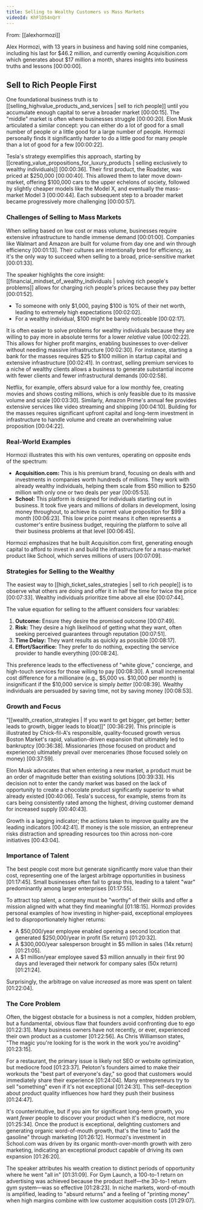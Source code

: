 ```yaml
---
title: Selling to Wealthy Customers vs Mass Markets
videoId: KhFlD54nQrY
---
```


From: [[alexhormozi]] <br/> 

Alex Hormozi, with 13 years in business and having sold nine companies, including his last for $46.2 million, and currently owning Acquisition.com which generates about $17 million a month, shares insights into business truths and lessons <a class="yt-timestamp" data-t="00:00:00">[00:00:00]</a>.

## Sell to Rich People First

One foundational business truth is to [[selling_highvalue_products_and_services | sell to rich people]] until you accumulate enough capital to serve a broader market <a class="yt-timestamp" data-t="00:00:15">[00:00:15]</a>. The "middle" market is often where businesses struggle <a class="yt-timestamp" data-t="00:00:20">[00:00:20]</a>. Elon Musk articulated a similar concept: you can either do a lot of good for a small number of people or a little good for a large number of people. Hormozi personally finds it significantly harder to do a little good for many people than a lot of good for a few <a class="yt-timestamp" data-t="00:00:22">[00:00:22]</a>.

Tesla's strategy exemplifies this approach, starting by [[creating_value_propositions_for_luxury_products | selling exclusively to wealthy individuals]] <a class="yt-timestamp" data-t="00:00:36">[00:00:36]</a>. Their first product, the Roadster, was priced at $250,000 <a class="yt-timestamp" data-t="00:00:40">[00:00:40]</a>. This allowed them to later move down-market, offering $100,000 cars to the upper echelons of society, followed by slightly cheaper models like the Model X, and eventually the mass-market Model 3 <a class="yt-timestamp" data-t="00:00:44">[00:00:44]</a>. Each subsequent step to a broader market became progressively more challenging <a class="yt-timestamp" data-t="00:00:57">[00:00:57]</a>.

### Challenges of Selling to Mass Markets

When selling based on low cost or mass volume, businesses require extensive infrastructure to handle immense demand <a class="yt-timestamp" data-t="00:01:00">[00:01:00]</a>. Companies like Walmart and Amazon are built for volume from day one and win through efficiency <a class="yt-timestamp" data-t="00:01:13">[00:01:13]</a>. Their cultures are intentionally bred for efficiency, as it's the only way to succeed when selling to a broad, price-sensitive market <a class="yt-timestamp" data-t="00:01:33">[00:01:33]</a>.

The speaker highlights the core insight: [[financial_mindset_of_wealthy_individuals | solving rich people's problems]] allows for charging rich people's prices because they pay better <a class="yt-timestamp" data-t="00:01:52">[00:01:52]</a>.
*   To someone with only $1,000, paying $100 is 10% of their net worth, leading to extremely high expectations <a class="yt-timestamp" data-t="00:02:02">[00:02:02]</a>.
*   For a wealthy individual, $100 might be barely noticeable <a class="yt-timestamp" data-t="00:02:17">[00:02:17]</a>.

It is often easier to solve problems for wealthy individuals because they are willing to pay more in absolute terms for a lower *relative* value <a class="yt-timestamp" data-t="00:02:22">[00:02:22]</a>. This allows for higher profit margins, enabling businesses to over-deliver without needing massive infrastructure <a class="yt-timestamp" data-t="00:02:30">[00:02:30]</a>. For instance, starting a bank for the masses requires $25 to $100 million in startup capital and extensive infrastructure <a class="yt-timestamp" data-t="00:02:41">[00:02:41]</a>. In contrast, selling premium services to a niche of wealthy clients allows a business to generate substantial income with fewer clients and fewer infrastructural demands <a class="yt-timestamp" data-t="00:02:58">[00:02:58]</a>.

Netflix, for example, offers absurd value for a low monthly fee, creating movies and shows costing millions, which is only feasible due to its massive volume and scale <a class="yt-timestamp" data-t="00:03:30">[00:03:30]</a>. Similarly, Amazon Prime's annual fee provides extensive services like video streaming and shipping <a class="yt-timestamp" data-t="00:04:10">[00:04:10]</a>. Building for the masses requires significant upfront capital and long-term investment in infrastructure to handle volume and create an overwhelming value proposition <a class="yt-timestamp" data-t="00:04:22">[00:04:22]</a>.

### Real-World Examples

Hormozi illustrates this with his own ventures, operating on opposite ends of the spectrum:
*   **Acquisition.com:** This is his premium brand, focusing on deals with and investments in companies worth hundreds of millions. They work with already wealthy individuals, helping them scale from $50 million to $250 million with only one or two deals per year <a class="yt-timestamp" data-t="00:05:53">[00:05:53]</a>.
*   **School:** This platform is designed for individuals starting out in business. It took five years and millions of dollars in development, losing money throughout, to achieve its current value proposition for $99 a month <a class="yt-timestamp" data-t="00:06:23">[00:06:23]</a>. This low price point means it often represents a customer's entire business budget, requiring the platform to solve all their business problems at that level <a class="yt-timestamp" data-t="00:06:45">[00:06:45]</a>.

Hormozi emphasizes that he built Acquisition.com first, generating enough capital to afford to invest in and build the infrastructure for a mass-market product like School, which serves millions of users <a class="yt-timestamp" data-t="00:07:09">[00:07:09]</a>.

### Strategies for Selling to the Wealthy

The easiest way to [[high_ticket_sales_strategies | sell to rich people]] is to observe what others are doing and offer it in half the time for twice the price <a class="yt-timestamp" data-t="00:07:33">[00:07:33]</a>. Wealthy individuals prioritize time above all else <a class="yt-timestamp" data-t="00:07:44">[00:07:44]</a>.

The value equation for selling to the affluent considers four variables:
1.  **Outcome:** Ensure they desire the promised outcome <a class="yt-timestamp" data-t="00:07:49">[00:07:49]</a>.
2.  **Risk:** They desire a high likelihood of getting what they want, often seeking perceived guarantees through reputation <a class="yt-timestamp" data-t="00:07:51">[00:07:51]</a>.
3.  **Time Delay:** They want results as quickly as possible <a class="yt-timestamp" data-t="00:08:17">[00:08:17]</a>.
4.  **Effort/Sacrifice:** They prefer to do nothing, expecting the service provider to handle everything <a class="yt-timestamp" data-t="00:08:24">[00:08:24]</a>.

This preference leads to the effectiveness of "white glove," concierge, and high-touch services for those willing to pay <a class="yt-timestamp" data-t="00:08:30">[00:08:30]</a>. A small incremental cost difference for a millionaire (e.g., $5,000 vs. $10,000 per month) is insignificant if the $10,000 service is simply *better* <a class="yt-timestamp" data-t="00:08:39">[00:08:39]</a>. Wealthy individuals are persuaded by saving time, not by saving money <a class="yt-timestamp" data-t="00:08:53">[00:08:53]</a>.

### Growth and Focus

"[[wealth_creation_strategies | If you want to get bigger, get better; better leads to growth, bigger leads to bloat]]" <a class="yt-timestamp" data-t="00:36:29">[00:36:29]</a>. This principle is illustrated by Chick-fil-A's responsible, quality-focused growth versus Boston Market's rapid, valuation-driven expansion that ultimately led to bankruptcy <a class="yt-timestamp" data-t="00:36:38">[00:36:38]</a>. Missionaries (those focused on product and experience) ultimately prevail over mercenaries (those focused solely on money) <a class="yt-timestamp" data-t="00:37:59">[00:37:59]</a>.

Elon Musk advocates that when entering a new market, a product must be an order of magnitude better than existing solutions <a class="yt-timestamp" data-t="00:39:33">[00:39:33]</a>. His decision not to enter the candy market was based on the lack of opportunity to create a chocolate product significantly superior to what already existed <a class="yt-timestamp" data-t="00:40:06">[00:40:06]</a>. Tesla's success, for example, stems from its cars being consistently rated among the highest, driving customer demand for increased supply <a class="yt-timestamp" data-t="00:40:43">[00:40:43]</a>.

Growth is a lagging indicator; the actions taken to improve quality are the leading indicators <a class="yt-timestamp" data-t="00:42:41">[00:42:41]</a>. If money is the sole mission, an entrepreneur risks distraction and spreading resources too thin across non-core initiatives <a class="yt-timestamp" data-t="00:43:04">[00:43:04]</a>.

### Importance of Talent

The best people cost more but generate significantly more value than their cost, representing one of the largest arbitrage opportunities in business <a class="yt-timestamp" data-t="01:17:45">[01:17:45]</a>. Small businesses often fail to grasp this, leading to a talent "war" predominantly among larger enterprises <a class="yt-timestamp" data-t="01:17:55">[01:17:55]</a>.

To attract top talent, a company must be "worthy" of their skills and offer a mission aligned with what they find meaningful <a class="yt-timestamp" data-t="01:18:15">[01:18:15]</a>. Hormozi provides personal examples of how investing in higher-paid, exceptional employees led to disproportionately higher returns:
*   A $50,000/year employee enabled opening a second location that generated $250,000/year in profit (5x return) <a class="yt-timestamp" data-t="01:20:32">[01:20:32]</a>.
*   A $300,000/year salesperson brought in $5 million in sales (14x return) <a class="yt-timestamp" data-t="01:21:05">[01:21:05]</a>.
*   A $1 million/year employee saved $3 million annually in their first 90 days and leveraged their network for company sales (50x return) <a class="yt-timestamp" data-t="01:21:24">[01:21:24]</a>.

Surprisingly, the arbitrage on value *increased* as more was spent on talent <a class="yt-timestamp" data-t="01:22:04">[01:22:04]</a>.

### The Core Problem

Often, the biggest obstacle for a business is not a complex, hidden problem, but a fundamental, obvious flaw that founders avoid confronting due to ego <a class="yt-timestamp" data-t="01:22:31">[01:22:31]</a>. Many business owners have not recently, or ever, experienced their own product as a customer <a class="yt-timestamp" data-t="01:22:56">[01:22:56]</a>. As Chris Williamson states, "The magic you're looking for is the work in the work you're avoiding" <a class="yt-timestamp" data-t="01:23:15">[01:23:15]</a>.

For a restaurant, the primary issue is likely not SEO or website optimization, but mediocre food <a class="yt-timestamp" data-t="01:23:37">[01:23:37]</a>. Peloton's founders aimed to make their workouts the "best part of everyone's day," so good that customers would immediately share their experience <a class="yt-timestamp" data-t="01:24:04">[01:24:04]</a>. Many entrepreneurs try to sell "something" even if it's not exceptional <a class="yt-timestamp" data-t="01:24:31">[01:24:31]</a>. This self-deception about product quality influences how hard they push their business <a class="yt-timestamp" data-t="01:24:47">[01:24:47]</a>.

It's counterintuitive, but if you aim for significant long-term growth, you want *fewer* people to discover your product when it's mediocre, not more <a class="yt-timestamp" data-t="01:25:34">[01:25:34]</a>. Once the product is exceptional, delighting customers and generating organic word-of-mouth growth, that's the time to "add the gasoline" through marketing <a class="yt-timestamp" data-t="01:26:12">[01:26:12]</a>. Hormozi's investment in School.com was driven by its organic month-over-month growth with zero marketing, indicating an exceptional product capable of driving its own expansion <a class="yt-timestamp" data-t="01:26:20">[01:26:20]</a>.

The speaker attributes his wealth creation to distinct periods of opportunity where he went "all in" <a class="yt-timestamp" data-t="01:31:09">[01:31:09]</a>. For Gym Launch, a 100-to-1 return on advertising was achieved because the product itself—the 30-to-1 return gym system—was so effective <a class="yt-timestamp" data-t="01:28:23">[01:28:23]</a>. In niche markets, word-of-mouth is amplified, leading to "absurd returns" and a feeling of "printing money" when high margins combine with low customer acquisition costs <a class="yt-timestamp" data-t="01:29:07">[01:29:07]</a>.